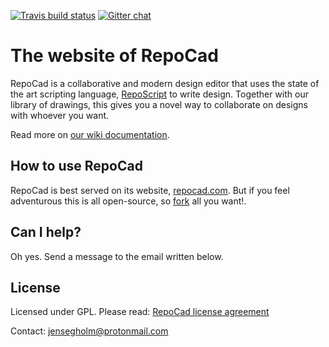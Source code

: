 [![Travis build status](https://travis-ci.org/repocad/web.svg)](https://travis-ci.org/repocad/web/)
[![Gitter chat](https://badges.gitter.im/repocad/RepoCad.png)](https://gitter.im/repocad/RepoCad)

The website of RepoCad
===

RepoCad is a collaborative and modern design editor that uses the state of the art scripting language, [RepoScript](https://github.com/repocad/reposcript) to write design. Together with our library of drawings, this gives you a novel way to collaborate on designs with whoever you want. 

Read more on [our wiki documentation](https://github.com/repocad/web/wiki).

## How to use RepoCad
RepoCad is best served on its website, [repocad.com](http://repocad.com). But if you feel adventurous this is all open-source, so [fork](https://help.github.com/articles/fork-a-repo/) all you want!.

## Can I help?
Oh yes. Send a message to the email written below.

## License
Licensed under GPL. Please read:
[RepoCad license agreement](https://github.com/repocad/web/blob/master/repocad_license_agreement.pdf?raw=true)

Contact: jensegholm@protonmail.com
